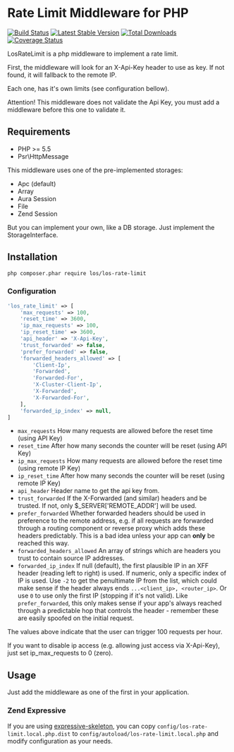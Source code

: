 # Rate Limit Middleware for PHP

[![Build Status](https://travis-ci.org/Lansoweb/LosRateLimit.svg?branch=master)](https://travis-ci.org/Lansoweb/LosRateLimit) [![Latest Stable Version](https://poser.pugx.org/los/los-rate-limit/v/stable.svg)](https://packagist.org/packages/los/los-rate-limit) [![Total Downloads](https://poser.pugx.org/los/los-rate-limit/downloads.svg)](https://packagist.org/packages/los/los-rate-limit) [![Coverage Status](https://coveralls.io/repos/Lansoweb/LosRateLimit/badge.svg?branch=master&service=github)](https://coveralls.io/github/Lansoweb/LosRateLimit?branch=master)

LosRateLimit is a php middleware to implement a rate limit.

First, the middleware will look for an X-Api-Key header to use as key. If not found, it will fallback to the remote IP.

Each one, has it's own limits (see configuration bellow).

Attention! This middleware does not validate the Api Key, you must add a middleware before this one to validate it.

## Requirements

* PHP >= 5.5
* Psr\HttpMessage

This middleware uses one of the pre-implemented storages: 
* Apc (default)
* Array
* Aura Session
* File
* Zend Session

But you can implement your own, like a DB storage. Just implement the StorageInterface.

## Installation

```bash
php composer.phar require los/los-rate-limit
```

### Configuration
```php
'los_rate_limit' => [
    'max_requests' => 100,
    'reset_time' => 3600,
    'ip_max_requests' => 100,
    'ip_reset_time' => 3600,
    'api_header' => 'X-Api-Key',
    'trust_forwarded' => false,
    'prefer_forwarded' => false,
    'forwarded_headers_allowed' => [
        'Client-Ip',
        'Forwarded',
        'Forwarded-For',
        'X-Cluster-Client-Ip',
        'X-Forwarded',
        'X-Forwarded-For',
    ],
    'forwarded_ip_index' => null,
]
```

* `max_requests` How many requests are allowed before the reset time (using API Key)
* `reset_time` After how many seconds the counter will be reset (using API Key)
* `ip_max_requests` How many requests are allowed before the reset time (using remote IP Key)
* `ip_reset_time` After how many seconds the counter will be reset (using remote IP Key)
* `api_header` Header name to get the api key from.
* `trust_forwarded` If the X-Forwarded (and similar) headers and be trusted. If not, only $_SERVER['REMOTE_ADDR'] will be used.
* `prefer_forwarded` Whether forwarded headers should be used in preference to the remote address, e.g. if all requests are forwarded through a routing component or reverse proxy which adds these headers predictably. This is a bad idea unless your app can **only** be reached this way.
* `forwarded_headers_allowed` An array of strings which are headers you trust to contain source IP addresses.
* `forwarded_ip_index` If null (default), the first plausible IP in an XFF header (reading left to right) is used. If numeric, only a specific index of IP is used. Use `-2` to get the penultimate IP from the list, which could make sense if the header always ends `...<client_ip>, <router_ip>`. Or use `0` to use only the first IP (stopping if it's not valid). Like `prefer_forwarded`, this only makes sense if your app's always reached through a predictable hop that controls the header - remember these are easily spoofed on the initial request.

The values above indicate that the user can trigger 100 requests per hour.

If you want to disable ip access (e.g. allowing just access via X-Api-Key), just set ip_max_requests to 0 (zero).

## Usage

Just add the middleware as one of the first in your application. 

### Zend Expressive

If you are using [expressive-skeleton](https://github.com/zendframework/zend-expressive-skeleton), you can copy `config/los-rate-limit.local.php.dist` to `config/autoload/los-rate-limit.local.php` and modify configuration as your needs.
